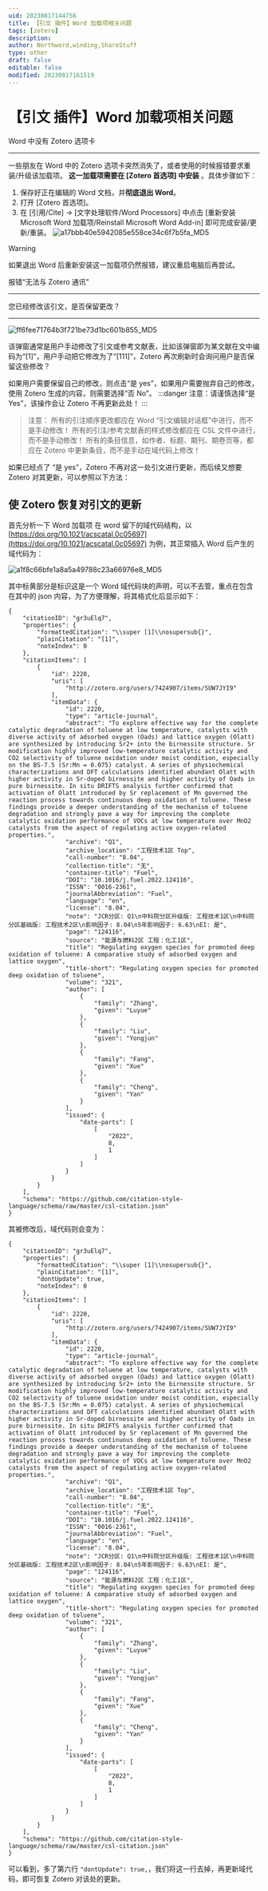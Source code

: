 ```yaml
---
uid: 20230817144756
title: 【引文 插件】Word 加载项相关问题
tags: [zotero]
description: 
author: Northword,winding,ShareStuff
type: other
draft: false
editable: false
modified: 20230817161519
---
```


# 【引文 插件】Word 加载项相关问题

Word 中没有 Zotero 选项卡

---

一些朋友在 Word 中的 Zotero 选项卡突然消失了，或者使用的时候报错要求重装/升级该加载项。 **这一加载项需要在 \[Zotero 首选项\] 中安装** 。具体步骤如下：

1. 保存好正在编辑的 Word 文档，并**彻底退出 Word**。
2. 打开 \[Zotero 首选项\]。
3. 在 \[引用/Cite\] -> \[文字处理软件/Word Processors\] 中点击 \[重新安装 Microsoft Word 加载项/Reinstall Microsoft Word Add-in\] 即可完成安装/更新/重装。
    ![a17bbb40e5942085e558ce34c6f7b5fa_MD5](https://cdn.pkmer.cn/images/202308171550068.png!pkmer)

> [!warning]
> 如果退出 Word 后重新安装这一加载项仍然报错，建议重启电脑后再尝试。

报错“无法与 Zotero 通讯”

---

您已经修改该引文，是否保留更改？

---

![ff6fee71764b3f721be73d1bc601b855_MD5](https://cdn.pkmer.cn/images/202308171550069.png!pkmer)

该弹窗通常是用户手动修改了引文或参考文献表，比如该弹窗即为某文献在文中编码为“\[1\]”，用户手动把它修改为了“\[111\]”，Zotero 再次刷新时会询问用户是否保留这些修改？

如果用户需要保留自己的修改，则点击“是 yes”，如果用户需要抛弃自己的修改，使用 Zotero 生成的内容，则需要选择“否 No”。 :::danger 注意：请谨慎选择“是 Yes”，该操作会让 Zotero 不再更新此处！ :::

> 注意： 所有的引注顺序更改都应在 Word “引文编辑对话框”中进行，而不是手动修改！ 所有的引注/参考文献表的样式修改都应在 CSL 文件中进行，而不是手动修改！ 所有的条目信息，如作者、标题、期刊、期卷页等，都应在 Zotero 中更新条目，而不是手动在域代码上修改！

如果已经点了 “是 yes”，Zotero 不再对这一处引文进行更新，而后续又想要 Zotero 对其更新，可以参照以下方法：

使 Zotero 恢复对引文的更新
-----------------

首先分析一下 Word 加载项 在 word 留下的域代码结构，以 [https://doi.org/10.1021/acscatal.0c05697](https://doi.org/10.1021/acscatal.0c05697) 为例，其正常插入 Word 后产生的域代码为：

![a1f8c66bfe1a8a5a49788c23a66976e8_MD5](https://cdn.pkmer.cn/images/202308171550070.png!pkmer)

其中标黄部分是标识这是一个 Word 域代码块的声明，可以不去管，重点在包含在其中的 json 内容，为了方便理解，将其格式化后显示如下：

```
{
    "citationID": "gr3uElq7",
    "properties": {
        "formattedCitation": "\\super [1]\\nosupersub{}",
        "plainCitation": "[1]",
        "noteIndex": 0
    },
    "citationItems": [
        {
            "id": 2220,
            "uris": [
                "http://zotero.org/users/7424907/items/SUW7JYI9"
            ],
            "itemData": {
                "id": 2220,
                "type": "article-journal",
                "abstract": "To explore effective way for the complete catalytic degradation of toluene at low temperature, catalysts with diverse activity of adsorbed oxygen (Oads) and lattice oxygen (Olatt) are synthesized by introducing Sr2+ into the birnessite structure. Sr modification highly improved low-temperature catalytic activity and CO2 selectivity of toluene oxidation under moist condition, especially on the BS-7.5 (Sr:Mn = 0.075) catalyst. A series of physiochemical characterizations and DFT calculations identified abundant Olatt with higher activity in Sr-doped birnessite and higher activity of Oads in pure birnessite. In situ DRIFTS analysis further confirmed that activation of Olatt introduced by Sr replacement of Mn governed the reaction process towards continuous deep oxidation of toluene. These findings provide a deeper understanding of the mechanism of toluene degradation and strongly pave a way for improving the complete catalytic oxidation performance of VOCs at low temperature over MnO2 catalysts from the aspect of regulating active oxygen-related properties.",
                "archive": "Q1",
                "archive_location": "工程技术1区 Top",
                "call-number": "8.04",
                "collection-title": "无",
                "container-title": "Fuel",
                "DOI": "10.1016/j.fuel.2022.124116",
                "ISSN": "0016-2361",
                "journalAbbreviation": "Fuel",
                "language": "en",
                "license": "8.04",
                "note": "JCR分区: Q1\n中科院分区升级版: 工程技术1区\n中科院分区基础版: 工程技术2区\n影响因子: 8.04\n5年影响因子: 6.63\nEI: 是",
                "page": "124116",
                "source": "能源与燃料2区 工程：化工1区",
                "title": "Regulating oxygen species for promoted deep oxidation of toluene: A comparative study of adsorbed oxygen and lattice oxygen",
                "title-short": "Regulating oxygen species for promoted deep oxidation of toluene",
                "volume": "321",
                "author": [
                    {
                        "family": "Zhang",
                        "given": "Luyue"
                    },
                    {
                        "family": "Liu",
                        "given": "Yongjun"
                    },
                    {
                        "family": "Fang",
                        "given": "Xue"
                    },
                    {
                        "family": "Cheng",
                        "given": "Yan"
                    }
                ],
                "issued": {
                    "date-parts": [
                        [
                            "2022",
                            8,
                            1
                        ]
                    ]
                }
            }
        }
    ],
    "schema": "https://github.com/citation-style-language/schema/raw/master/csl-citation.json"
}

```

其被修改后，域代码则会变为：

```
{
    "citationID": "gr3uElq7",
    "properties": {
        "formattedCitation": "\\super [1]\\nosupersub{}",
        "plainCitation": "[1]",
        "dontUpdate": true,
        "noteIndex": 0
    },
    "citationItems": [
        {
            "id": 2220,
            "uris": [
                "http://zotero.org/users/7424907/items/SUW7JYI9"
            ],
            "itemData": {
                "id": 2220,
                "type": "article-journal",
                "abstract": "To explore effective way for the complete catalytic degradation of toluene at low temperature, catalysts with diverse activity of adsorbed oxygen (Oads) and lattice oxygen (Olatt) are synthesized by introducing Sr2+ into the birnessite structure. Sr modification highly improved low-temperature catalytic activity and CO2 selectivity of toluene oxidation under moist condition, especially on the BS-7.5 (Sr:Mn = 0.075) catalyst. A series of physiochemical characterizations and DFT calculations identified abundant Olatt with higher activity in Sr-doped birnessite and higher activity of Oads in pure birnessite. In situ DRIFTS analysis further confirmed that activation of Olatt introduced by Sr replacement of Mn governed the reaction process towards continuous deep oxidation of toluene. These findings provide a deeper understanding of the mechanism of toluene degradation and strongly pave a way for improving the complete catalytic oxidation performance of VOCs at low temperature over MnO2 catalysts from the aspect of regulating active oxygen-related properties.",
                "archive": "Q1",
                "archive_location": "工程技术1区 Top",
                "call-number": "8.04",
                "collection-title": "无",
                "container-title": "Fuel",
                "DOI": "10.1016/j.fuel.2022.124116",
                "ISSN": "0016-2361",
                "journalAbbreviation": "Fuel",
                "language": "en",
                "license": "8.04",
                "note": "JCR分区: Q1\n中科院分区升级版: 工程技术1区\n中科院分区基础版: 工程技术2区\n影响因子: 8.04\n5年影响因子: 6.63\nEI: 是",
                "page": "124116",
                "source": "能源与燃料2区 工程：化工1区",
                "title": "Regulating oxygen species for promoted deep oxidation of toluene: A comparative study of adsorbed oxygen and lattice oxygen",
                "title-short": "Regulating oxygen species for promoted deep oxidation of toluene",
                "volume": "321",
                "author": [
                    {
                        "family": "Zhang",
                        "given": "Luyue"
                    },
                    {
                        "family": "Liu",
                        "given": "Yongjun"
                    },
                    {
                        "family": "Fang",
                        "given": "Xue"
                    },
                    {
                        "family": "Cheng",
                        "given": "Yan"
                    }
                ],
                "issued": {
                    "date-parts": [
                        [
                            "2022",
                            8,
                            1
                        ]
                    ]
                }
            }
        }
    ],
    "schema": "https://github.com/citation-style-language/schema/raw/master/csl-citation.json"
}

```

可以看到，多了第六行 `"dontUpdate": true,`，我们将这一行去掉，再更新域代码，即可恢复 Zotero 对该处的更新。